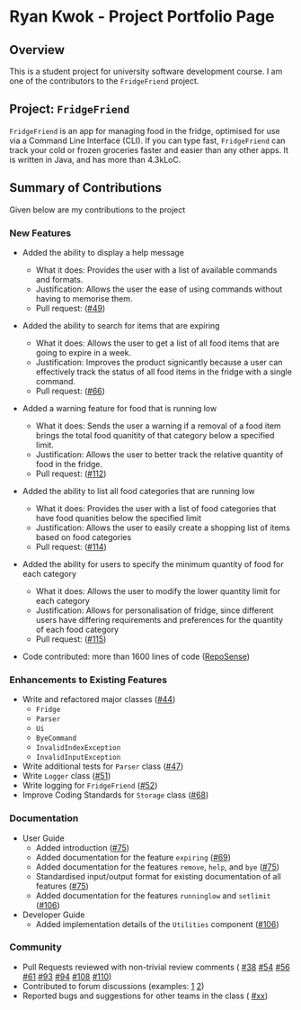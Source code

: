 # Ryan Kwok - Project Portfolio Page

## Overview

This is a student project for university software development course.
I am one of the contributors to the `FridgeFriend` project.

## Project: `FridgeFriend`

`FridgeFriend` is an app for managing food in the fridge, optimised for use via a Command Line Interface (CLI).
If you can type fast, `FridgeFriend` can track your cold or frozen groceries faster and easier than any other apps.
It is written in Java, and has more than 4.3kLoC.

## Summary of Contributions

Given below are my contributions to the project

### New Features

- Added the ability to display a help message
  - What it does: Provides the user with a list of available commands and formats.
  - Justification: Allows the user the ease of using commands without having to memorise them.
  - Pull request: ([#49](https://github.com/AY2021S2-CS2113-T10-1/tp/pull/49))

- Added the ability to search for items that are expiring
  - What it does: Allows the user to get a list of all food items that are going to expire in a week.
  - Justification: Improves the product signicantly because a user can effectively track the status of all food items in the fridge with a single command.
  - Pull request: ([#66](https://github.com/AY2021S2-CS2113-T10-1/tp/pull/66))

- Added a warning feature for food that is running low
  - What it does: Sends the user a warning if a removal of a food item brings the total food quanitity of that category below a specified limit.
  - Justification: Allows the user to better track the relative quantity of food in the fridge.
  - Pull request: ([#112](https://github.com/AY2021S2-CS2113-T10-1/tp/pull/112))

- Added the ability to list all food categories that are running low
  - What it does: Provides the user with a list of food categories that have food quanities below the specified limit
  - Justification: Allows the user to easily create a shopping list of items based on food categories
  - Pull request: ([#114](https://github.com/AY2021S2-CS2113-T10-1/tp/pull/114))

- Added the ability for users to specify the minimum quantity of food for each category
  - What it does: Allows the user to modify the lower quantity limit for each category
  - Justification: Allows for personalisation of fridge, since different users have differing requirements and preferences for the quantity of each food category
  - Pull request: ([#115](https://github.com/AY2021S2-CS2113-T10-1/tp/pull/115))

- Code contributed: more than 1600 lines of code ([RepoSense](https://nus-cs2113-ay2021s2.github.io/tp-dashboard/?search=kwokyto))

### Enhancements to Existing Features

- Write and refactored major classes ([#44](https://github.com/AY2021S2-CS2113-T10-1/tp/pull/45))
  - `Fridge`
  - `Parser`
  - `Ui`
  - `ByeCommand`
  - `InvalidIndexException`
  - `InvalidInputException`
- Write additional tests for `Parser` class ([#47](https://github.com/AY2021S2-CS2113-T10-1/tp/pull/47))
- Write `Logger` class ([#51](https://github.com/AY2021S2-CS2113-T10-1/tp/pull/51))
- Write logging for `FridgeFriend` ([#52](https://github.com/AY2021S2-CS2113-T10-1/tp/pull/52))
- Improve Coding Standards for `Storage` class ([#68](https://github.com/AY2021S2-CS2113-T10-1/tp/pull/68))

### Documentation

- User Guide
  - Added introduction ([#75](https://github.com/AY2021S2-CS2113-T10-1/tp/pull/75/))
  - Added documentation for the feature `expiring` ([#69](https://github.com/AY2021S2-CS2113-T10-1/tp/pull/69))
  - Added documentation for the features `remove`, `help`, and `bye` ([#75](https://github.com/AY2021S2-CS2113-T10-1/tp/pull/75/))
  - Standardised input/output format for existing documentation of all features ([#75](https://github.com/AY2021S2-CS2113-T10-1/tp/pull/75/))
  - Added documentation for the features `runninglow` and `setlimit` ([#106](https://github.com/AY2021S2-CS2113-T10-1/tp/pull/106))
- Developer Guide
  - Added implementation details of the `Utilities` component ([#106](https://github.com/AY2021S2-CS2113-T10-1/tp/pull/106))

### Community

- Pull Requests reviewed with non-trivial review comments (
    [#38](https://github.com/AY2021S2-CS2113-T10-1/tp/pull/38)
    [#54](https://github.com/AY2021S2-CS2113-T10-1/tp/pull/54)
    [#56](https://github.com/AY2021S2-CS2113-T10-1/tp/pull/56)
    [#61](https://github.com/AY2021S2-CS2113-T10-1/tp/pull/61)
    [#93](https://github.com/AY2021S2-CS2113-T10-1/tp/pull/93)
    [#94](https://github.com/AY2021S2-CS2113-T10-1/tp/pull/94)
    [#108](https://github.com/AY2021S2-CS2113-T10-1/tp/pull/108)
    [#110](https://github.com/AY2021S2-CS2113-T10-1/tp/pull/110))
- Contributed to forum discussions (examples:
    [1](https://github.com/nus-cs2113-AY2021S2/forum/issues/45)
    [2](https://github.com/nus-cs2113-AY2021S2/forum/issues/49))
- Reported bugs and suggestions for other teams in the class (
    [#xx](placeholder))
